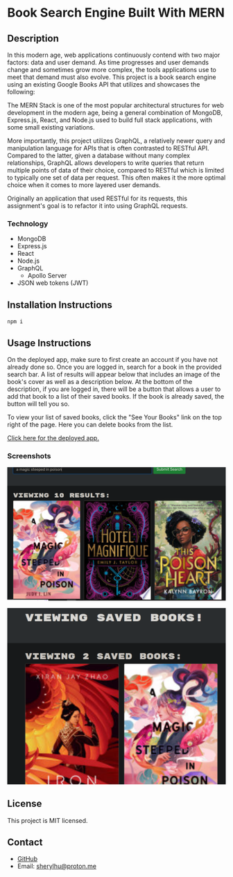 # Book Search Engine Built With MERN

## Description
In this modern age, web applications continuously contend with two major factors: data and user demand. As time progresses and user demands change and sometimes grow more complex, the tools applications use to meet that demand must also evolve. This project is a book search engine using an existing Google Books API that utilizes and showcases the following:

The MERN Stack is one of the most popular architectural structures for web development in the modern age, being a general combination of MongoDB, Express.js, React, and Node.js used to build full stack applications, with some small existing variations. 

More importantly, this project utilizes GraphQL, a relatively newer query and manipulation language for APIs that is often contrasted to RESTful API. Compared to the latter, given a database without many complex relationships, GraphQL allows developers to write queries that return multiple points of data of their choice, compared to RESTful which is limited to typically one set of data per request. This often makes it the more optimal choice when it comes to more layered user demands. 

Originally an application that used RESTful for its requests, this assignment's goal is to refactor it into using GraphQL requests. 

### Technology
- MongoDB
- Express.js
- React
- Node.js
- GraphQL
    - Apollo Server
- JSON web tokens (JWT)

## Installation Instructions
```
npm i
```

## Usage Instructions
On the deployed app, make sure to first create an account if you have not already done so. Once you are logged in, search for a book in the provided search bar. A list of results will appear below that includes an image of the book's cover as well as a description below. At the bottom of the description, if you are logged in, there will be a button that allows a user to add that book to a list of their saved books. If the book is already saved, the button will tell you so. 

To view your list of saved books, click the "See Your Books" link on the top right of the page. Here you can delete books from the list. 

[Click here for the deployed app.](https://book-search-engine-mern-rd.herokuapp.com/)

### Screenshots

![Screenshot of search results](./assets/screenshot1.PNG)

![Screenshot of a user's list of saved books](./assets/screenshot2.PNG)

## License
This project is MIT licensed.

## Contact
- [GitHub](https://github.com/reversedentistry)
- Email: sherylhu@proton.me